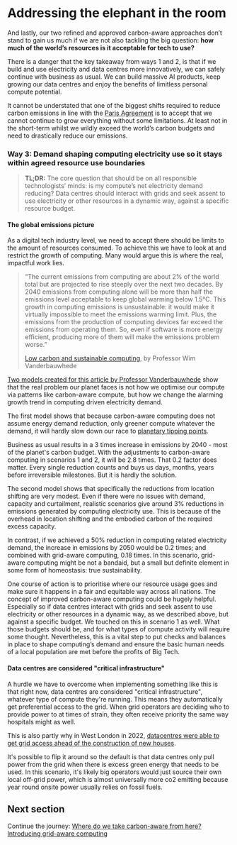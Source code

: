 # Addressing the elephant in the room

And lastly, our two refined and approved carbon-aware approaches don’t stand to gain us much if we are not also tackling the big question: **how much of the world’s resources is it acceptable for tech to use?**

There is a danger that the key takeaway from ways 1 and 2, is that if we build and use electricity and data centres more innovatively, we can safely continue with business as usual. We can build massive AI products, keep growing our data centres and enjoy the benefits of limitless personal compute potential.

It cannot be understated that one of the biggest shifts required to reduce carbon emissions in line with the <a href="https://en.wikipedia.org/wiki/Paris_Agreement">Paris Agreement</a> is to accept that we cannot continue to grow everything without some limitations. At least not in the short-term whilst we wildly exceed the world’s carbon budgets and need to drastically reduce our emissions. 

### Way 3: Demand shaping computing electricity use so it stays within agreed resource use boundaries

> **TL;DR:** The core question that should be on all responsible technologists’ minds: is my compute’s net electricity demand reducing?  Data centres should interact with grids and seek assent to use electricity or other resources in a dynamic way, against a specific resource budget. 

#### The global emissions picture

As a digital tech industry level, we need to accept there should be limits to the amount of resources consumed. To achieve this we have to look at and restrict the growth of computing. Many would argue this is where the real, impactful work lies.

> “The current emissions from computing are about 2% of the world total but are projected to rise steeply over the next two decades. By 2040 emissions from computing alone will be more than half the emissions level acceptable to keep global warming below 1.5°C. This growth in computing emissions is unsustainable: it would make it virtually impossible to meet the emissions warming limit. Plus, the emissions from the production of computing devices far exceed the emissions from operating them. So, even if software is more energy efficient, producing more of them will make the emissions problem worse.” 
>
> <a href="https://www.dcs.gla.ac.uk/~wim//low-carbon-computing/index.html">Low carbon and sustainable computing</a>, by Professor Wim Vanderbauwhede

<a href="https://docs.google.com/spreadsheets/d/e/2PACX-1vSd8nYugza3UjPaG8Y6DP8Fufq4JxWDDn8cdSQXq7KyfeXkbLvc3XC9uDxyXr5dkA/pubhtml">Two models created for this article by Professor Vanderbauwhede</a> show that the real problem our planet faces is not how we optimise our compute via patterns like carbon-aware compute, but how we change the alarming growth trend in computing driven electricity demand. 

The first model shows that because carbon-aware computing does not assume energy demand reduction, only greener compute whatever the demand, it will hardly slow down our race to <a href="https://en.wikipedia.org/wiki/Tipping_points_in_the_climate_system">planetary tipping points</a>.

Business as usual results in a 3 times increase in emissions by 2040 - most of the planet's carbon budget. With the adjustments to carbon-aware computing in scenarios 1 and 2, it will be 2.8 times. That 0.2 factor does matter. Every single reduction counts and buys us days, months, years before irreversible milestones. But it is hardly the solution. 

The second model shows that specifically the reductions from location shifting are very modest. Even if there were no issues with demand, capacity and curtailment, realistic scenarios give around 3% reductions in emissions generated by computing electricity use. This is because of the overhead in location shifting and the embodied carbon of the required excess capacity.

In contrast, if we achieved a 50% reduction in computing related electricity demand, the increase in emissions by 2050 would be 0.2 times; and combined with grid-aware computing, 0.18 times. In this scenario, grid-aware computing might be not a bandaid, but a small but definite element in some form of homeostasis: true sustainability. 

One course of action is to prioritise where our resource usage goes and make sure it happens in a fair and equitable way across all nations. The concept of improved carbon-aware computing could be hugely helpful. Especially so if data centres interact with grids and seek assent to use electricity or other resources in a dynamic way, as we described above, but against a specific budget. We touched on this in scenario 1 as well.
What those budgets should be, and for what types of compute activity will require some thought. Nevertheless, this is a vital step to put checks and balances in place to shape computing’s demand and ensure the basic human needs of a local population are met before the profits of Big Tech.


#### Data centres are considered "critical infrastructure"

A hurdle we have to overcome when implementing something like this is that right now, data centres are considered "critical infrastructure", whatever type of compute they're running. This means they automatically get preferential access to the grid. When grid operators are deciding who to provide power to at times of strain, they often receive priority the same way hospitals might as well.

This is also partly why in West London in 2022, <a href="https://www.datacenterdynamics.com/en/news/report-home-building-to-halt-in-west-london-due-to-data-center-power-demands/">datacentres were able to get grid access ahead of the construction of new houses</a>.

It's possible to flip it around so the default is that data centres only pull power from the grid when there is excess green energy that needs to be used. In this scenario, it's likely big operators would just source their own local off-grid power, which is almost universally more co2 emitting because year round onsite power usually relies on fossil fuels.


## Next section
Continue the journey: [Where do we take carbon-aware from here? Introducing grid-aware computing](grid-aware-computing.md)